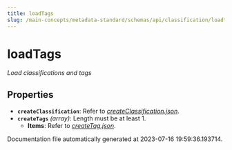 ```yaml
---
title: loadTags
slug: /main-concepts/metadata-standard/schemas/api/classification/loadtags
---
```


# loadTags

*Load classifications and tags*

## Properties

- **`createClassification`**: Refer to *[createClassification.json](#eateClassification.json)*.
- **`createTags`** *(array)*: Length must be at least 1.
  - **Items**: Refer to *[createTag.json](#eateTag.json)*.


Documentation file automatically generated at 2023-07-16 19:59:36.193714.

